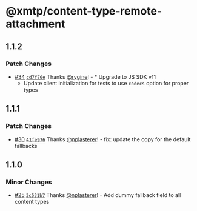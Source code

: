 # @xmtp/content-type-remote-attachment

## 1.1.2

### Patch Changes

- [#34](https://github.com/xmtp/xmtp-js-content-types/pull/34) [`cd7f70e`](https://github.com/xmtp/xmtp-js-content-types/commit/cd7f70ef7476b9915f25c963536a5836192d004a) Thanks [@rygine](https://github.com/rygine)! - \* Upgrade to JS SDK v11
  - Update client initialization for tests to use `codecs` option for proper types

## 1.1.1

### Patch Changes

- [#30](https://github.com/xmtp/xmtp-js-content-types/pull/30) [`41fe976`](https://github.com/xmtp/xmtp-js-content-types/commit/41fe976c009af8daa415e29b6820166675a8c77b) Thanks [@nplasterer](https://github.com/nplasterer)! - fix: update the copy for the default fallbacks

## 1.1.0

### Minor Changes

- [#25](https://github.com/xmtp/xmtp-js-content-types/pull/25) [`3c531b7`](https://github.com/xmtp/xmtp-js-content-types/commit/3c531b7dc057a9f7907a9289a0a35f0da3a48e44) Thanks [@nplasterer](https://github.com/nplasterer)! - Add dummy fallback field to all content types
